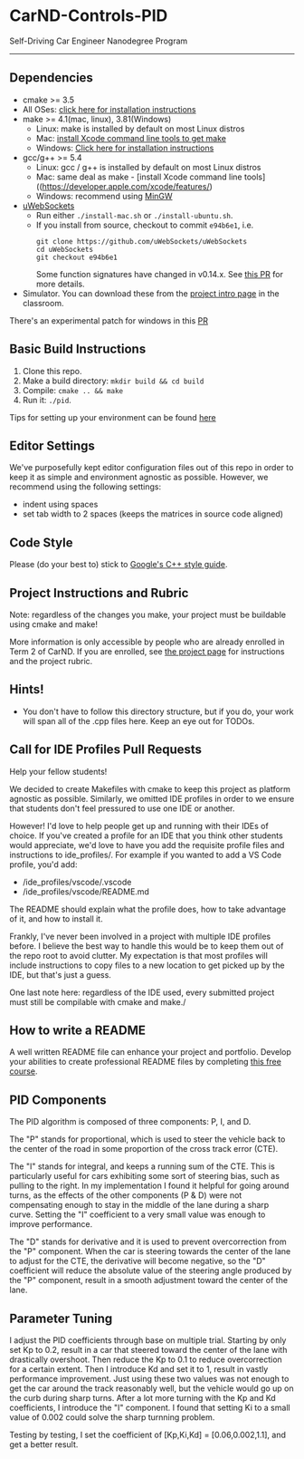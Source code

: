 # CarND-Controls-PID
Self-Driving Car Engineer Nanodegree Program

---

## Dependencies

* cmake >= 3.5
 * All OSes: [click here for installation instructions](https://cmake.org/install/)
* make >= 4.1(mac, linux), 3.81(Windows)
  * Linux: make is installed by default on most Linux distros
  * Mac: [install Xcode command line tools to get make](https://developer.apple.com/xcode/features/)
  * Windows: [Click here for installation instructions](http://gnuwin32.sourceforge.net/packages/make.htm)
* gcc/g++ >= 5.4
  * Linux: gcc / g++ is installed by default on most Linux distros
  * Mac: same deal as make - [install Xcode command line tools]((https://developer.apple.com/xcode/features/)
  * Windows: recommend using [MinGW](http://www.mingw.org/)
* [uWebSockets](https://github.com/uWebSockets/uWebSockets)
  * Run either `./install-mac.sh` or `./install-ubuntu.sh`.
  * If you install from source, checkout to commit `e94b6e1`, i.e.
    ```
    git clone https://github.com/uWebSockets/uWebSockets 
    cd uWebSockets
    git checkout e94b6e1
    ```
    Some function signatures have changed in v0.14.x. See [this PR](https://github.com/udacity/CarND-MPC-Project/pull/3) for more details.
* Simulator. You can download these from the [project intro page](https://github.com/udacity/self-driving-car-sim/releases) in the classroom.

There's an experimental patch for windows in this [PR](https://github.com/udacity/CarND-PID-Control-Project/pull/3)

## Basic Build Instructions

1. Clone this repo.
2. Make a build directory: `mkdir build && cd build`
3. Compile: `cmake .. && make`
4. Run it: `./pid`. 

Tips for setting up your environment can be found [here](https://classroom.udacity.com/nanodegrees/nd013/parts/40f38239-66b6-46ec-ae68-03afd8a601c8/modules/0949fca6-b379-42af-a919-ee50aa304e6a/lessons/f758c44c-5e40-4e01-93b5-1a82aa4e044f/concepts/23d376c7-0195-4276-bdf0-e02f1f3c665d)

## Editor Settings

We've purposefully kept editor configuration files out of this repo in order to
keep it as simple and environment agnostic as possible. However, we recommend
using the following settings:

* indent using spaces
* set tab width to 2 spaces (keeps the matrices in source code aligned)

## Code Style

Please (do your best to) stick to [Google's C++ style guide](https://google.github.io/styleguide/cppguide.html).

## Project Instructions and Rubric

Note: regardless of the changes you make, your project must be buildable using
cmake and make!

More information is only accessible by people who are already enrolled in Term 2
of CarND. If you are enrolled, see [the project page](https://classroom.udacity.com/nanodegrees/nd013/parts/40f38239-66b6-46ec-ae68-03afd8a601c8/modules/f1820894-8322-4bb3-81aa-b26b3c6dcbaf/lessons/e8235395-22dd-4b87-88e0-d108c5e5bbf4/concepts/6a4d8d42-6a04-4aa6-b284-1697c0fd6562)
for instructions and the project rubric.

## Hints!

* You don't have to follow this directory structure, but if you do, your work
  will span all of the .cpp files here. Keep an eye out for TODOs.

## Call for IDE Profiles Pull Requests

Help your fellow students!

We decided to create Makefiles with cmake to keep this project as platform
agnostic as possible. Similarly, we omitted IDE profiles in order to we ensure
that students don't feel pressured to use one IDE or another.

However! I'd love to help people get up and running with their IDEs of choice.
If you've created a profile for an IDE that you think other students would
appreciate, we'd love to have you add the requisite profile files and
instructions to ide_profiles/. For example if you wanted to add a VS Code
profile, you'd add:

* /ide_profiles/vscode/.vscode
* /ide_profiles/vscode/README.md

The README should explain what the profile does, how to take advantage of it,
and how to install it.

Frankly, I've never been involved in a project with multiple IDE profiles
before. I believe the best way to handle this would be to keep them out of the
repo root to avoid clutter. My expectation is that most profiles will include
instructions to copy files to a new location to get picked up by the IDE, but
that's just a guess.

One last note here: regardless of the IDE used, every submitted project must
still be compilable with cmake and make./

## How to write a README
A well written README file can enhance your project and portfolio.  Develop your abilities to create professional README files by completing [this free course](https://www.udacity.com/course/writing-readmes--ud777).

## PID Components

The PID algorithm is composed of three components: P, I, and D. 

The "P" stands for proportional, which is used to steer the vehicle back to the center of the road in some proportion of the cross track error (CTE). 

The "I" stands for integral, and keeps a running sum of the CTE.
This is particularly useful for cars exhibiting some sort of steering bias, such as pulling to the right. 
In my implementation I found it helpful for going around turns, as the effects of the other components (P & D) were not compensating enough to stay in the middle of the lane during a sharp curve. 
Setting the "I" coefficient to a very small value  was enough to improve performance.

The "D" stands for derivative and it is used to prevent overcorrection from the "P" component. 
When the car is steering towards the center of the lane to adjust for the CTE, the derivative will become negative, so the "D" coefficient will reduce the absolute value of the steering angle produced by the "P" component, 
result in a smooth adjustment toward the center of the lane.

## Parameter Tuning

I adjust the PID coefficients through base on multiple trial. 
Starting by only set Kp to 0.2, result in a car that steered toward the center of the lane with drastically overshoot. 
Then reduce the Kp to 0.1 to reduce overcorrection for a certain extent. 
Then I introduce Kd and set it to 1, result in vastly performance improvement. 
Just using these two values was not enough to get the car around the track reasonably well, but the vehicle would go up on the curb during sharp turns. 
After a lot more turning with the Kp and Kd coefficients, I introduce the "I" component. 
I found that setting Ki to a small value of 0.002 could solve the sharp turnning problem. 

Testing by testing, I set the coefficient of [Kp,Ki,Kd] = [0.06,0.002,1.1], and get a better result.
